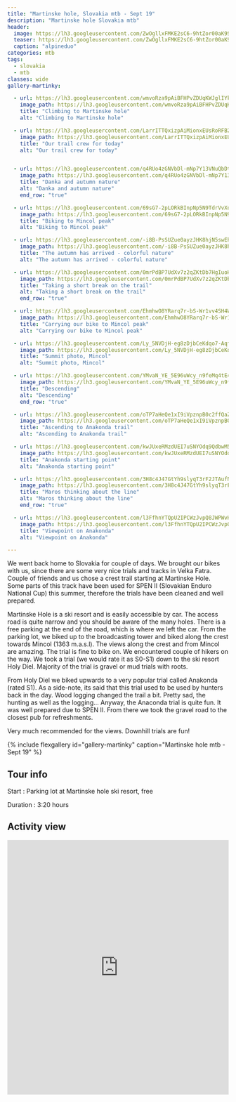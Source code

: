 ```yaml
---
title: "Martinske hole, Slovakia mtb - Sept 19"
description: "Martinske hole Slovakia mtb"
header:
  image: https://lh3.googleusercontent.com/ZwOgllxFMKE2sC6-9htZor00aK9SA07n_CQVRZFsiV1-ZQyvsLZkEr15ri6b6eWeOsEuoz4Mh7mAMdoReiXVabgZgSKpQ1Kxzr7I7BBkp3K66dfs9goXKCaW5KjJWdAbP9a9ZG0WUvsCYFu4mUa0hDbgly6we9MKaxSEwDGgS4WtlgQcWTvrBumaxk96Okm4pWGx8ycYA4V1pUfd4WRmFT9DpmmIvC1HdPU25KY1a_CVE4fVNIZG3KQiRBRMDF99KZ0LLmy2ZqavWfpJ95OXvSfGx_SdWKWWTrQMOKNuIGnkRI27Gl1cG9s9T1NzVMIG1Z7sFR7Mj_KQw-XijDDHfxD6WUWOTBg2MWObFRix3R9GcfEkoO6rEvPSnKI8DN7Gb1PX0j7kgSPPvSlXORX6Dk28iLG1Ehsn3ACZWecy-bwjGiwNC4Nn-sqjfV0nFPGaueIXaX8Qr1_C-O_q_YQQGXgOmpG2mKrdjG2W-kYEAZIImuGbDdO6v_RN9WpCmQXoNe_Gd9snX8aR4dGTvF5L9d52VcObqyeZa1mK6-PZGip_210ST2h8C6pBEonZK278-UqW8CPnknQ7rHUowtbYWOhYf8cHmjh7eP4nZPgtB2geDPtb0u_v_fJXWmTRtOMF320D10q_VFn5gOh4aKE-bwBqPKmFy7TmynYPAAxx3HOTr_9Pl-mEmMH4XaAtmniDTjok3uHw152yF8T0xHrmG3EO6nK2sA4xRPqAY-0HBSlBYxakCw=w2016-h1134-no
  teaser: https://lh3.googleusercontent.com/ZwOgllxFMKE2sC6-9htZor00aK9SA07n_CQVRZFsiV1-ZQyvsLZkEr15ri6b6eWeOsEuoz4Mh7mAMdoReiXVabgZgSKpQ1Kxzr7I7BBkp3K66dfs9goXKCaW5KjJWdAbP9a9ZG0WUvsCYFu4mUa0hDbgly6we9MKaxSEwDGgS4WtlgQcWTvrBumaxk96Okm4pWGx8ycYA4V1pUfd4WRmFT9DpmmIvC1HdPU25KY1a_CVE4fVNIZG3KQiRBRMDF99KZ0LLmy2ZqavWfpJ95OXvSfGx_SdWKWWTrQMOKNuIGnkRI27Gl1cG9s9T1NzVMIG1Z7sFR7Mj_KQw-XijDDHfxD6WUWOTBg2MWObFRix3R9GcfEkoO6rEvPSnKI8DN7Gb1PX0j7kgSPPvSlXORX6Dk28iLG1Ehsn3ACZWecy-bwjGiwNC4Nn-sqjfV0nFPGaueIXaX8Qr1_C-O_q_YQQGXgOmpG2mKrdjG2W-kYEAZIImuGbDdO6v_RN9WpCmQXoNe_Gd9snX8aR4dGTvF5L9d52VcObqyeZa1mK6-PZGip_210ST2h8C6pBEonZK278-UqW8CPnknQ7rHUowtbYWOhYf8cHmjh7eP4nZPgtB2geDPtb0u_v_fJXWmTRtOMF320D10q_VFn5gOh4aKE-bwBqPKmFy7TmynYPAAxx3HOTr_9Pl-mEmMH4XaAtmniDTjok3uHw152yF8T0xHrmG3EO6nK2sA4xRPqAY-0HBSlBYxakCw=w800-h300-no
  caption: "alpineduo"
categories: mtb
tags:
  - slovakia
  - mtb
classes: wide
gallery-martinky:

  - url: https://lh3.googleusercontent.com/wmvoRza9pAiBFHPvZDUqKWJglIYk-nwLllFuuOxrMAzgstHWTwMxKrv69jYDx9b1fNcWDFyetevqNLgy6ptuZvXCTy8ltd0sa9aVKoVYnGBeKlHCRfQAPDPkFmsS9sV2Ya2R8ikqSf1pjtIl6Rsh2pJly7k-Ppe0OBH178R61EwLlXs4n9_xbhg3dJk4AuuBfDpyzY_LZ7CEws-BCMPAsoKJ23HfnDURWON4qgIEvpufEynWmZKa7HveQ74EOqfh-Rw7tJQmvED0KKIGCDLbWnKjMS26EebaG0i7axezK-RhAwOiuKTqKtyvG26foCr-PCuscLxd5PfVfvOPhI9lIQsyvw0D1Tz4PDB1y-WjqTfErnA_oVd-9GAdQ-DFwIivpyel-3aezPx9RRm6kpxzz14hfbNgl_XxnP99YHBuBfAji-lYCEoZVOCEMd7OhrjiwvJ2LiCWLF22-vtNfhoGJuLhCfhdD52yjhOmb3vo7W0rCcNHZ1_xMy1PQ5kZB0RIxZbHFLGFqjaixEyYRxeH4Y-LZrF1GrMl5vYW2dHpio4n5mC3M9xIFDD5j3ICz5YfCg2IA4NpTNKeYdzUX24FHt7SCk-bnqFw-1NTg2RhTH_Ns23U8xFGr9K6AocWXlmQRKkZGUyk1QYzs4tyRD7fIwCXYWSWPH0Uf6ASCu70wo3ywO4X-uE1nLuv-TlWsSrz_jJNfJO6zMkuSa-NEbPt8ubauyb2TjLRWoMYq5czw_NV2H3s5w=w1156-h1540-no
    image_path: https://lh3.googleusercontent.com/wmvoRza9pAiBFHPvZDUqKWJglIYk-nwLllFuuOxrMAzgstHWTwMxKrv69jYDx9b1fNcWDFyetevqNLgy6ptuZvXCTy8ltd0sa9aVKoVYnGBeKlHCRfQAPDPkFmsS9sV2Ya2R8ikqSf1pjtIl6Rsh2pJly7k-Ppe0OBH178R61EwLlXs4n9_xbhg3dJk4AuuBfDpyzY_LZ7CEws-BCMPAsoKJ23HfnDURWON4qgIEvpufEynWmZKa7HveQ74EOqfh-Rw7tJQmvED0KKIGCDLbWnKjMS26EebaG0i7axezK-RhAwOiuKTqKtyvG26foCr-PCuscLxd5PfVfvOPhI9lIQsyvw0D1Tz4PDB1y-WjqTfErnA_oVd-9GAdQ-DFwIivpyel-3aezPx9RRm6kpxzz14hfbNgl_XxnP99YHBuBfAji-lYCEoZVOCEMd7OhrjiwvJ2LiCWLF22-vtNfhoGJuLhCfhdD52yjhOmb3vo7W0rCcNHZ1_xMy1PQ5kZB0RIxZbHFLGFqjaixEyYRxeH4Y-LZrF1GrMl5vYW2dHpio4n5mC3M9xIFDD5j3ICz5YfCg2IA4NpTNKeYdzUX24FHt7SCk-bnqFw-1NTg2RhTH_Ns23U8xFGr9K6AocWXlmQRKkZGUyk1QYzs4tyRD7fIwCXYWSWPH0Uf6ASCu70wo3ywO4X-uE1nLuv-TlWsSrz_jJNfJO6zMkuSa-NEbPt8ubauyb2TjLRWoMYq5czw_NV2H3s5w=w300-h400-no
    title: "Climbing to Martinske hole"
    alt: "Climbing to Martinske hole"

  - url: https://lh3.googleusercontent.com/LarrITTQxizpAiMionxEUsRoRFB2nXGsdSdpuOXBUiJk2xU5t1SQ-V4uiGER_rgv2TZ6m1nCe4y1T3Q1OjXng9LpHNUXCTpT12X9_DB38Egrv3EnE9UIdAE6ogmxFTFIT4RhjCOSd0kpZyXF8yTolVcjY7uEIfsUfKY9tp8VpUm5Ahc37UgEtTqFtNDVs_ZLZ9EIVYCeAyLkmzxct8-QW-RmJ1y5K5dJVITtrihsWMZmXbozwF3WrrEMog9m_RZP-VGWnp1MMb9IVN3BV_p8_iJRin9492p5e9oVQJWDk-znbYe7i1ryWVwNeIxgZB_bHdBr-DNshJRaMv60bBWxruN4n1qnXZaLyOwr9U6UIj0kKULDpWdk_edHYtuhQvbHXYKS_K0_qXbmMzjWjuADF2MNtNdNniJRMsc7tb_vA7seTGV_D4XhfbP19vbf558H7NuDIlYHNWumiCg9fw2m5X_vQUpPVFjODPp-e-mH-325S5Kkza0SgrieSlGXO8ZApWG-uYAbdDTvbNHtYOVWCDg3tbpsgla-wBM_CmGZmE8w17sv5xN936GTQ0QsnM5ZQRS5CRbXFwt24qXNGmyB4WLgJHCziu7FZRi9GfQsiG0LirLYKOlvtKnVEXm6f3IisHDt16chhhJlgpYW8LSg5BNg0400Ufnt7wZYtYHqM3eTEK8Rh5LuknByPMhpXKq7VcYD2zxWxOMr7gm6lKJGkSJ3MeNiBzRjieUbkSkqfyWBZwAECg=w2016-h1134-no
    image_path: https://lh3.googleusercontent.com/LarrITTQxizpAiMionxEUsRoRFB2nXGsdSdpuOXBUiJk2xU5t1SQ-V4uiGER_rgv2TZ6m1nCe4y1T3Q1OjXng9LpHNUXCTpT12X9_DB38Egrv3EnE9UIdAE6ogmxFTFIT4RhjCOSd0kpZyXF8yTolVcjY7uEIfsUfKY9tp8VpUm5Ahc37UgEtTqFtNDVs_ZLZ9EIVYCeAyLkmzxct8-QW-RmJ1y5K5dJVITtrihsWMZmXbozwF3WrrEMog9m_RZP-VGWnp1MMb9IVN3BV_p8_iJRin9492p5e9oVQJWDk-znbYe7i1ryWVwNeIxgZB_bHdBr-DNshJRaMv60bBWxruN4n1qnXZaLyOwr9U6UIj0kKULDpWdk_edHYtuhQvbHXYKS_K0_qXbmMzjWjuADF2MNtNdNniJRMsc7tb_vA7seTGV_D4XhfbP19vbf558H7NuDIlYHNWumiCg9fw2m5X_vQUpPVFjODPp-e-mH-325S5Kkza0SgrieSlGXO8ZApWG-uYAbdDTvbNHtYOVWCDg3tbpsgla-wBM_CmGZmE8w17sv5xN936GTQ0QsnM5ZQRS5CRbXFwt24qXNGmyB4WLgJHCziu7FZRi9GfQsiG0LirLYKOlvtKnVEXm6f3IisHDt16chhhJlgpYW8LSg5BNg0400Ufnt7wZYtYHqM3eTEK8Rh5LuknByPMhpXKq7VcYD2zxWxOMr7gm6lKJGkSJ3MeNiBzRjieUbkSkqfyWBZwAECg=w400-h300-no
    title: "Our trail crew for today"
    alt: "Our trail crew for today"


  - url: https://lh3.googleusercontent.com/q4RUo4zGNVbDl-mNp7Y13VNuQbDt64ad4DvBn7OARXkqQbJxVMfLRXlzfXjVgL3BVA-UzGf01vM6N64IbBYN5EFoEs-uaPHRU_AUUDhU37nZ08sM7-Lfu1VPKDBgwxjCinuwW0NTuOwOf3zMC6iij86lEo9Cop0xs59PRHiVXvHhG0ATXHHSlKaPAmPYBY1wK9yvealPoS5JwQhm6_KFZAm2QaJmFXMAGBLLi8NGOOv_pvzEGFlHctY5nP1e24v-32oZhci9ggEbMOefeA1nWMklsySwks8hYgQ6ISA1rLPFxc96Jhs7KwfCltctOv2zqWBkUpV8nBGJNO4YqadCJDBDu8c71QNgb2cstbcTmRzY6OhgWmj-KV0fYgDdKO3jcZb5BIsF8FTEuS6ARdCWmtBtuO-Hcje2QKE1zESHSZ6d-pOJvaURPvXpIhJQXi7KSVhuMfX0a-28FcZL9G1dUB6cO95OBBRtyY-2TdO4WIszzpwSjH2Fcm4EH38HyS_TSBB4221vtPIXNTR3UwoTvTRQBkaxM9B3b_fsXzCJX4KvIsYPFsMLfbH-S5q46gdex7Gg1XZdVDSf52ZmvoVjknEBeez5nb_DM0rT4EesVWMT4IDt7cEnwgRP7b1VuYP_FGrJ-fwDxB2OkZ62AXLENOqcIujfg89t8GwnuwNHVyQSiH51Z_HdlfZeSsgU70YbRDpmtsiShBndvI_gkOI4BohzPxF54zGQxhymS3_Ap0IC3NdN4Q=w2048-h1152-no
    image_path: https://lh3.googleusercontent.com/q4RUo4zGNVbDl-mNp7Y13VNuQbDt64ad4DvBn7OARXkqQbJxVMfLRXlzfXjVgL3BVA-UzGf01vM6N64IbBYN5EFoEs-uaPHRU_AUUDhU37nZ08sM7-Lfu1VPKDBgwxjCinuwW0NTuOwOf3zMC6iij86lEo9Cop0xs59PRHiVXvHhG0ATXHHSlKaPAmPYBY1wK9yvealPoS5JwQhm6_KFZAm2QaJmFXMAGBLLi8NGOOv_pvzEGFlHctY5nP1e24v-32oZhci9ggEbMOefeA1nWMklsySwks8hYgQ6ISA1rLPFxc96Jhs7KwfCltctOv2zqWBkUpV8nBGJNO4YqadCJDBDu8c71QNgb2cstbcTmRzY6OhgWmj-KV0fYgDdKO3jcZb5BIsF8FTEuS6ARdCWmtBtuO-Hcje2QKE1zESHSZ6d-pOJvaURPvXpIhJQXi7KSVhuMfX0a-28FcZL9G1dUB6cO95OBBRtyY-2TdO4WIszzpwSjH2Fcm4EH38HyS_TSBB4221vtPIXNTR3UwoTvTRQBkaxM9B3b_fsXzCJX4KvIsYPFsMLfbH-S5q46gdex7Gg1XZdVDSf52ZmvoVjknEBeez5nb_DM0rT4EesVWMT4IDt7cEnwgRP7b1VuYP_FGrJ-fwDxB2OkZ62AXLENOqcIujfg89t8GwnuwNHVyQSiH51Z_HdlfZeSsgU70YbRDpmtsiShBndvI_gkOI4BohzPxF54zGQxhymS3_Ap0IC3NdN4Q=w400-h300-no
    title: "Danka and autumn nature"
    alt: "Danka and autumn nature"
    end_row: "true"

  - url: https://lh3.googleusercontent.com/69sG7-2pLORkBInpNp5N9TdrVvXoIMfLOF1wmpYNqRuqCZecdSjlGyxWdaHD_etg9xiljyrnhlZ5xr0XNGwImj8algXN4RYAq_nRGsdyIGGjg-uem82teJl8px7xANC5VqhX0FlQma65Ok0iz3H1UjKfo0EwALVk0VZV0Y6OkuxVmM-GO-wYXSRXvbp4iEQtSTensdLnKavLbkhDD0pcDZiqPPutmTH0TqFgMLtdmKIT9iaHGp4cTQxjJfEARzs4WQY9zfQcMe0BNBlC3HrSwRrBLVu9e7jfctaYZLog-SxDF-l_6rE8hw9JLILliPrmRhfmGqgPUVzOWKhSwVUPmSxiKBOrjVdj5Jyor60reoYSgHHwwvac_arR0C6j4jj9eHMljcbo4piuvPm_0ksQHk_PnKNTK8FRGCesWtzhYUxKL6CiSUNvXEKnTyxT9kb8GveSvz4EdlU-cDSfZkNdCbBtZHXHEpXUcdipKBYw6bMH-mP7aFLoTnlBe1qqzX0WjhL3IF22lVhzNxOxg3TwY0i7zOcY2Qru6sEDKITNBicKuOHPZCqgETT5mWmrTpUcMCYHJfDNyRxJhkKrtTW4leZTcKZaR8btZV7Akjl2QVfFXXc6g68Ag08Uro0PfTGWUSmU9x28TXyTnVw6Rt59mhXneiw4IbDzNy0bf7nzpuuHcxymSJMyaLjJ0L417UNyqptPY9t-iLSYRYgDRIsA1xWafZUwR5HmJts22k1BPFOHyN1d5Q=w2054-h1542-no
    image_path: https://lh3.googleusercontent.com/69sG7-2pLORkBInpNp5N9TdrVvXoIMfLOF1wmpYNqRuqCZecdSjlGyxWdaHD_etg9xiljyrnhlZ5xr0XNGwImj8algXN4RYAq_nRGsdyIGGjg-uem82teJl8px7xANC5VqhX0FlQma65Ok0iz3H1UjKfo0EwALVk0VZV0Y6OkuxVmM-GO-wYXSRXvbp4iEQtSTensdLnKavLbkhDD0pcDZiqPPutmTH0TqFgMLtdmKIT9iaHGp4cTQxjJfEARzs4WQY9zfQcMe0BNBlC3HrSwRrBLVu9e7jfctaYZLog-SxDF-l_6rE8hw9JLILliPrmRhfmGqgPUVzOWKhSwVUPmSxiKBOrjVdj5Jyor60reoYSgHHwwvac_arR0C6j4jj9eHMljcbo4piuvPm_0ksQHk_PnKNTK8FRGCesWtzhYUxKL6CiSUNvXEKnTyxT9kb8GveSvz4EdlU-cDSfZkNdCbBtZHXHEpXUcdipKBYw6bMH-mP7aFLoTnlBe1qqzX0WjhL3IF22lVhzNxOxg3TwY0i7zOcY2Qru6sEDKITNBicKuOHPZCqgETT5mWmrTpUcMCYHJfDNyRxJhkKrtTW4leZTcKZaR8btZV7Akjl2QVfFXXc6g68Ag08Uro0PfTGWUSmU9x28TXyTnVw6Rt59mhXneiw4IbDzNy0bf7nzpuuHcxymSJMyaLjJ0L417UNyqptPY9t-iLSYRYgDRIsA1xWafZUwR5HmJts22k1BPFOHyN1d5Q=w400-h300-no
    title: "Biking to Mincol peak"
    alt: "Biking to Mincol peak"

  - url: https://lh3.googleusercontent.com/-i8B-PsSUZue0ayzJHK8hjN5swEhzoNG0phwoYGlJMHI0yAzjGlsZMqyU6E47cei2NaXvsQ42MKBsNDIu8fFa5da2Jca1Yxjm_yI7ljaX_VIZDEiEoGflQS1eSuCtCzTt_06srXhRFerHgqCZUAhEIArm4xW7vKSH5TgPwEWzsQIGjOY7BySxL-ccdjYnuK98XieHkvOSZ73vzPJZRROv2Hudo1Ny6KXpBbf2Tvm-pGRoRkgkoA2GbK7UshnhVCv0ZIoHvphLi-Opn3vXXqlE84VfS7GFD7s47WhSijXoCQji80RXIlGkg7-LDm_ZPgi6nUnO3zuNPa2a5b73X5gLuXegAsp8vrmI2tcTbme0Pr-NQBl2SVwqtcbTTvx35yYDE0kVxYqLlHbcn6k_tDvSDTVEa4Jv0BU3z6-_2K2tyjYUWxMtd0fpNjso0TunAqP3mYG1SY_2zp3f-GT_xhnJ6cpsKSXtEPF18YGSvjUYxB8n5dfX1jVtmqn5P4XlO2Ife99Og1Bc8osRWUJyEPkNhNUMK5Ed6qSAwTLRsr5uI2Jaz1lKl8nKfIqxQj8PowvN9AIklVatf3B2Ocy1kwLl0OjStC-5OxUq2WcpIuzglLfDl5gdPzC2y1CTtMkT8Y_IjKhKfkfmfAJv6atfMV89_RmmTCb1tDNqjsHDqq9EtqeAt0sRVNznL83_pVQwh7JDyOHku4mvg5SJ8cBuB1Eh6GY-YWdCR-L7EiLC0mdxs1osfsO_g=w1156-h1540-no
    image_path: https://lh3.googleusercontent.com/-i8B-PsSUZue0ayzJHK8hjN5swEhzoNG0phwoYGlJMHI0yAzjGlsZMqyU6E47cei2NaXvsQ42MKBsNDIu8fFa5da2Jca1Yxjm_yI7ljaX_VIZDEiEoGflQS1eSuCtCzTt_06srXhRFerHgqCZUAhEIArm4xW7vKSH5TgPwEWzsQIGjOY7BySxL-ccdjYnuK98XieHkvOSZ73vzPJZRROv2Hudo1Ny6KXpBbf2Tvm-pGRoRkgkoA2GbK7UshnhVCv0ZIoHvphLi-Opn3vXXqlE84VfS7GFD7s47WhSijXoCQji80RXIlGkg7-LDm_ZPgi6nUnO3zuNPa2a5b73X5gLuXegAsp8vrmI2tcTbme0Pr-NQBl2SVwqtcbTTvx35yYDE0kVxYqLlHbcn6k_tDvSDTVEa4Jv0BU3z6-_2K2tyjYUWxMtd0fpNjso0TunAqP3mYG1SY_2zp3f-GT_xhnJ6cpsKSXtEPF18YGSvjUYxB8n5dfX1jVtmqn5P4XlO2Ife99Og1Bc8osRWUJyEPkNhNUMK5Ed6qSAwTLRsr5uI2Jaz1lKl8nKfIqxQj8PowvN9AIklVatf3B2Ocy1kwLl0OjStC-5OxUq2WcpIuzglLfDl5gdPzC2y1CTtMkT8Y_IjKhKfkfmfAJv6atfMV89_RmmTCb1tDNqjsHDqq9EtqeAt0sRVNznL83_pVQwh7JDyOHku4mvg5SJ8cBuB1Eh6GY-YWdCR-L7EiLC0mdxs1osfsO_g=w300-h400-no
    title: "The autumn has arrived - colorful nature"
    alt: "The autumn has arrived - colorful nature"

  - url: https://lh3.googleusercontent.com/0mrPdBP7UdXv7z2qZKtDb7HgIuoHmIw6ZRRLcswetKuWT56516iTa_znYxo7DQhYBz77ZtOU2uHTl5XgozDjj64uy-AMsUEsJV47itFsYZcFREobZtnE8zh7IPpJ7XldCZWox1ZYozQe_sKn_u9T7hgS8lUgoJNW10MlBzCren9E0HeGGZcFvjW3KOEmsbkj7HBldnS3vjB9I48I15Eu65od6U_Hm1t4mx6W-_tRsNswzR2fS920TIvD20bbqMRB7Q-R_Lak7ugF33w5zgpvW6fp-0juSLYdAV_xpqP6aTi3rSkkVE5J_44FcuWSKUHIyt48jMoBGRx7W4nQumeQ_pq0zGyc_LkHAlOhmyj0a8XMqik7vSHlfUg8O7-hLD41AYM4W8-1xZhMUtdd5nEthlc47YT4FWgl-ZjRvHd7ERVAtpcQFB4ou_mTQ_PFJFD8BOGxuwLNBwaU-Fcg0EstHL6vffsqK4AJLB69owlqJW9omsBR_LaZ3PkwUUfDtBigad-6zoAbCrhuZhHk9Jb-81ViVMwUFv_LHsoX-V5bun2JhYqaA-8uhyN_bLR0kW0rqJvaBd_ayDBbhJ8Rq5fW-j-k3NkaqXKV_OYKGumb1mOuJhTqf0gH1c6pvVb1DrorzqobRKzhon0t4vp4BqoXn51Jy_gfqE7Sqkdn5pDOGlVwqjw7QCJHnknTqgBhZY4s9r_en6XFw2xQ6reFLvTccPcjnv_G29PphQvHZaj539DL7U1Y1g=w2054-h1540-no
    image_path: https://lh3.googleusercontent.com/0mrPdBP7UdXv7z2qZKtDb7HgIuoHmIw6ZRRLcswetKuWT56516iTa_znYxo7DQhYBz77ZtOU2uHTl5XgozDjj64uy-AMsUEsJV47itFsYZcFREobZtnE8zh7IPpJ7XldCZWox1ZYozQe_sKn_u9T7hgS8lUgoJNW10MlBzCren9E0HeGGZcFvjW3KOEmsbkj7HBldnS3vjB9I48I15Eu65od6U_Hm1t4mx6W-_tRsNswzR2fS920TIvD20bbqMRB7Q-R_Lak7ugF33w5zgpvW6fp-0juSLYdAV_xpqP6aTi3rSkkVE5J_44FcuWSKUHIyt48jMoBGRx7W4nQumeQ_pq0zGyc_LkHAlOhmyj0a8XMqik7vSHlfUg8O7-hLD41AYM4W8-1xZhMUtdd5nEthlc47YT4FWgl-ZjRvHd7ERVAtpcQFB4ou_mTQ_PFJFD8BOGxuwLNBwaU-Fcg0EstHL6vffsqK4AJLB69owlqJW9omsBR_LaZ3PkwUUfDtBigad-6zoAbCrhuZhHk9Jb-81ViVMwUFv_LHsoX-V5bun2JhYqaA-8uhyN_bLR0kW0rqJvaBd_ayDBbhJ8Rq5fW-j-k3NkaqXKV_OYKGumb1mOuJhTqf0gH1c6pvVb1DrorzqobRKzhon0t4vp4BqoXn51Jy_gfqE7Sqkdn5pDOGlVwqjw7QCJHnknTqgBhZY4s9r_en6XFw2xQ6reFLvTccPcjnv_G29PphQvHZaj539DL7U1Y1g=w400-h300-no
    title: "Taking a short break on the trail"
    alt: "Taking a short break on the trail"
    end_row: "true"

  - url: https://lh3.googleusercontent.com/EhmhwO8YRarq7r-bS-Wr1vv4SH4WV3muWCi7hm_cvuwnfQsbjRX7pyJ8AfM2FJQuc5rlTxv8EKAh6oxjYmHB_NRuvqPMbxjSK_LKP3CFJIuc4TaEG9E6DaPyHiQs_Xi5n605F4tJJEjKHXuVFT9hZoBxx7KGdxZfpjawhmMJT3FaMlV-1rLd6zx_qDaSRs-lHm8eP34Tvy130_anRnmUNRmJvYM7lGp15-JFsGSSKNe6SUXkPOt64iTUXg859BDIbDevk83Q9x4THna1ezLISkPo2G5d86bauN3EM95MhaMHfV7Bmh2wB13r11sVweEme6uI9JMEsnJjMy9RiS8fX6SUchavrmx7G-_pRRiVmMqXKTsqGZas4IV3Yl5UVSZfKAkvLFaEQ79x-kB-Oy8jnfVKHALeS_3rNWYyaqBfDgBITzlr4z0vl3CfM0KBOwoDjdr-cNnsWDNEA59UHiS4SRsnMC8ltA08vj-SVW5ORXQlu17uxSRzu45FAhG8UMEs9C8mot6EFwOVapkXACG7Jezuagm-d3nK4VR9DWLsNPRmjcwxYy4S_f6y2VkppxalWczYmjmvHbPxD8QFeMm7nQ4QhlKYscAf7XAQ9amgc-7CfXwGELHLXhR3u0B7zPe-l9DUWjeyOFZTAlTkCE7kY1QCVjBJPaHXrqcil_2ZncWkgzMeaSVUzYXZLiHrCSERWEXgsHcMUqN8rnk4FN7ptu6rU6hcEjTQ_u_SPRGkm7oRj1PL7A=w1156-h1540-no
    image_path: https://lh3.googleusercontent.com/EhmhwO8YRarq7r-bS-Wr1vv4SH4WV3muWCi7hm_cvuwnfQsbjRX7pyJ8AfM2FJQuc5rlTxv8EKAh6oxjYmHB_NRuvqPMbxjSK_LKP3CFJIuc4TaEG9E6DaPyHiQs_Xi5n605F4tJJEjKHXuVFT9hZoBxx7KGdxZfpjawhmMJT3FaMlV-1rLd6zx_qDaSRs-lHm8eP34Tvy130_anRnmUNRmJvYM7lGp15-JFsGSSKNe6SUXkPOt64iTUXg859BDIbDevk83Q9x4THna1ezLISkPo2G5d86bauN3EM95MhaMHfV7Bmh2wB13r11sVweEme6uI9JMEsnJjMy9RiS8fX6SUchavrmx7G-_pRRiVmMqXKTsqGZas4IV3Yl5UVSZfKAkvLFaEQ79x-kB-Oy8jnfVKHALeS_3rNWYyaqBfDgBITzlr4z0vl3CfM0KBOwoDjdr-cNnsWDNEA59UHiS4SRsnMC8ltA08vj-SVW5ORXQlu17uxSRzu45FAhG8UMEs9C8mot6EFwOVapkXACG7Jezuagm-d3nK4VR9DWLsNPRmjcwxYy4S_f6y2VkppxalWczYmjmvHbPxD8QFeMm7nQ4QhlKYscAf7XAQ9amgc-7CfXwGELHLXhR3u0B7zPe-l9DUWjeyOFZTAlTkCE7kY1QCVjBJPaHXrqcil_2ZncWkgzMeaSVUzYXZLiHrCSERWEXgsHcMUqN8rnk4FN7ptu6rU6hcEjTQ_u_SPRGkm7oRj1PL7A=w300-h400-no
    title: "Carrying our bike to Mincol peak"
    alt: "Carrying our bike to Mincol peak"

  - url: https://lh3.googleusercontent.com/Ly_5NVDjH-eg8zDjbCeKdqo7-AqflwdGSJlC0B_WRRdV91-yZsWVdCgMGRVQSSh4LEOZ5lPp5EHlh-kz2v6qzXI7fGBssxplOpr9CPUFvbWKQo6W_WnhNwIMFidsIcYxsbr3Yl8vuIRgmK8j4rseMtiTpPs9nHF8dCXaA2fo6sPIqiZcleRoWU8WHcXS6BJ72iiq5Ry8hmbcWio4L8WO6Mj_hFNxofgkVFpjjWzVc8-dhzhz2GCmcCoxobDsi60k3lTTaG2MukmMMAjML6UFR4VuNACLs5f6v8c6K1wyFadmB7fhnc3heCE0lOOjNpgI5zzQjPwpvWGABMK0HyGix5chOOtj2NRm1mOPGGSvX0J4Bt009QnMgwibVYnzN66fLomA-d-GwxCnHfcFadBVa-lAxznWjdSptD35kTqtwDUavCb-8aowl3YaSGdG42LhaOx8bQT0YEjqRMjRwDXJ5_PHdH3ZrylTuBpeV4atd4NAplw2BaGzEiXmUcwtbnKIj-Ihp0rhaDVwfqYMjOniUeOE77K8f0CQ3coz9eBO5L4yxxVON6MOOqyeup0r4b74ELaDjrelYNXJsQBLaOcom6fPmhsPoyp3G1RNAe4RiK_yD8Xuo586_pTyqSoYF--2ASPS9kh8WT73YFIznxppgSDXwnN7_WRZMoeBgiGexBGSjDSD5s_3VWj87HVk8vQCfmZmbRtmqEk6Y89iwFlnXeztb5MR-cOXUz_ruk19L6WXBEA1wQ=w2054-h1542-no
    image_path: https://lh3.googleusercontent.com/Ly_5NVDjH-eg8zDjbCeKdqo7-AqflwdGSJlC0B_WRRdV91-yZsWVdCgMGRVQSSh4LEOZ5lPp5EHlh-kz2v6qzXI7fGBssxplOpr9CPUFvbWKQo6W_WnhNwIMFidsIcYxsbr3Yl8vuIRgmK8j4rseMtiTpPs9nHF8dCXaA2fo6sPIqiZcleRoWU8WHcXS6BJ72iiq5Ry8hmbcWio4L8WO6Mj_hFNxofgkVFpjjWzVc8-dhzhz2GCmcCoxobDsi60k3lTTaG2MukmMMAjML6UFR4VuNACLs5f6v8c6K1wyFadmB7fhnc3heCE0lOOjNpgI5zzQjPwpvWGABMK0HyGix5chOOtj2NRm1mOPGGSvX0J4Bt009QnMgwibVYnzN66fLomA-d-GwxCnHfcFadBVa-lAxznWjdSptD35kTqtwDUavCb-8aowl3YaSGdG42LhaOx8bQT0YEjqRMjRwDXJ5_PHdH3ZrylTuBpeV4atd4NAplw2BaGzEiXmUcwtbnKIj-Ihp0rhaDVwfqYMjOniUeOE77K8f0CQ3coz9eBO5L4yxxVON6MOOqyeup0r4b74ELaDjrelYNXJsQBLaOcom6fPmhsPoyp3G1RNAe4RiK_yD8Xuo586_pTyqSoYF--2ASPS9kh8WT73YFIznxppgSDXwnN7_WRZMoeBgiGexBGSjDSD5s_3VWj87HVk8vQCfmZmbRtmqEk6Y89iwFlnXeztb5MR-cOXUz_ruk19L6WXBEA1wQ=w400-h300-no
    title: "Summit photo, Mincol"
    alt: "Summit photo, Mincol"

  - url: https://lh3.googleusercontent.com/YMvaN_YE_5E96uWcy_n9feMq4tE4m24QlTBymDgB3hqa_Arwfxa0KU67CR41sardUb2Pbh1pTlgMIF-Keef011ApB9OaBXP-jt_LUkTSpcODJIbufUDkNwri23lrsba9uurgLmB16hfhf37-TALv_kDqdafo-32muzHEr2WxLS_GSqdY0ykQI9oULkV6S4cjbPyxaFmSDQX9Vt-pKl3qDfSvKwPtArsD3ojXdJThVFYsv-ZAiwWOxOOJGUY_wYyj7oDhSGPR0TffZMeFXnnhAX58c5RmwThDJzshiP6p7DQUwbyHQNld78vl9Ot9owgJ7_toAo48TczBo147icxfdkb_J1psokFqpH2_7AOGuP5uz5NmKe-Rb6tNCrcL0Y-8f1tH8rPS6nAZ5_qiZIivbuCHmo9I-WijGUly9ID1tXnbQlfkuh1ECt3-1S5VddaP4oIx1fK-NwHcS3dYimeSMuuZINBrmBKtfvDanQOxim2aREklHcxtUrHkxDeYmZoolwXjfozivYIWWSbYdE-nxOrOJfuzbLY5P8tV5XCJDrAHKP9_qUlru-6bTBZqZn_x6lWB1flJPetP9ymvZ8EttZdPDj6GQ1GbdoVfIEx7LeIdZnUTzr_Dvw2WKrW5hJmgYehCh_DIYOljmBJaG0ovkb6d7M0XgChcAIvJ1SXzEA1vkXnVbQSQXqn4B98b4TzUM6WqLmIWHq0h-H1rslC-zHy-_Qh6pkIEPQku15O7ietAZgum3Q=w1156-h1540-no
    image_path: https://lh3.googleusercontent.com/YMvaN_YE_5E96uWcy_n9feMq4tE4m24QlTBymDgB3hqa_Arwfxa0KU67CR41sardUb2Pbh1pTlgMIF-Keef011ApB9OaBXP-jt_LUkTSpcODJIbufUDkNwri23lrsba9uurgLmB16hfhf37-TALv_kDqdafo-32muzHEr2WxLS_GSqdY0ykQI9oULkV6S4cjbPyxaFmSDQX9Vt-pKl3qDfSvKwPtArsD3ojXdJThVFYsv-ZAiwWOxOOJGUY_wYyj7oDhSGPR0TffZMeFXnnhAX58c5RmwThDJzshiP6p7DQUwbyHQNld78vl9Ot9owgJ7_toAo48TczBo147icxfdkb_J1psokFqpH2_7AOGuP5uz5NmKe-Rb6tNCrcL0Y-8f1tH8rPS6nAZ5_qiZIivbuCHmo9I-WijGUly9ID1tXnbQlfkuh1ECt3-1S5VddaP4oIx1fK-NwHcS3dYimeSMuuZINBrmBKtfvDanQOxim2aREklHcxtUrHkxDeYmZoolwXjfozivYIWWSbYdE-nxOrOJfuzbLY5P8tV5XCJDrAHKP9_qUlru-6bTBZqZn_x6lWB1flJPetP9ymvZ8EttZdPDj6GQ1GbdoVfIEx7LeIdZnUTzr_Dvw2WKrW5hJmgYehCh_DIYOljmBJaG0ovkb6d7M0XgChcAIvJ1SXzEA1vkXnVbQSQXqn4B98b4TzUM6WqLmIWHq0h-H1rslC-zHy-_Qh6pkIEPQku15O7ietAZgum3Q=w300-h400-no
    title: "Descending"
    alt: "Descending"
    end_row: "true"

  - url: https://lh3.googleusercontent.com/oTP7aHeQe1xI9iVpznpB0c2ffQaZiBiNuIByIZ-efCfG6t-88dxTka9ytnUZKfZV3hqWSWPoXDcrKlkFJukoJWAqOqlsc9Dccj9Ap_g14RX0tMGSaHhQKLFh5BLdhjh93ylp-KO8zTJ7xEXp4rK7FhNIe8GckeNVpyZMWjyZcJnCqm6FNtzCGecdXEXPLcVjIdbb0ykgOhtvbNnFpPEMJ2H2ZdJ0zMWSRlFwdEWP7sku6LvqBwG86jufpj8f5AQXtMOAJ5uKfN4dAwGLb5mSHLxGukpQS5g5dxCjIX43O6yQnM_nR1CrF18aiGYSJ1GIZJB8hNGfYaWs-Xao8osYTIZDcSfBD0dwIDxPTRO34HRhVm6ZpOEEjGqpPkwrdk_TSXhRs50KePlruKUGD1nAgY4LLai5M_wMz4v7rBHP1gIfeBpANZeT8m3m0fsOdFZzV7xbTKz_sJQZxhGXKEDgn5ViBvZGGlziyhJxjXOYb7qIad_Ov-fuxf9LGJ9NUC39NmXlQyb1KUkhYQd43NCecRVIXYLnUGqMbmjobYGDN4kH5rgusLKpP0dGAlOPXQ9PC94RmSNZ8Fx4zgERSc8IVMQ-ltrYSt8GGvuxgj88-CUxd1pP0dGncROkBSTnPDmjohnqVpJPhUEEyH0No2UwXi02OqKJL9TfPxiJS3F9BzkdqiX63Faqf5DjeKqs96dzqBiTeWZndD68DzeXtiUfIuvl9IkR6mibSL4N16W5y_cub5frQA=w2054-h1540-no
    image_path: https://lh3.googleusercontent.com/oTP7aHeQe1xI9iVpznpB0c2ffQaZiBiNuIByIZ-efCfG6t-88dxTka9ytnUZKfZV3hqWSWPoXDcrKlkFJukoJWAqOqlsc9Dccj9Ap_g14RX0tMGSaHhQKLFh5BLdhjh93ylp-KO8zTJ7xEXp4rK7FhNIe8GckeNVpyZMWjyZcJnCqm6FNtzCGecdXEXPLcVjIdbb0ykgOhtvbNnFpPEMJ2H2ZdJ0zMWSRlFwdEWP7sku6LvqBwG86jufpj8f5AQXtMOAJ5uKfN4dAwGLb5mSHLxGukpQS5g5dxCjIX43O6yQnM_nR1CrF18aiGYSJ1GIZJB8hNGfYaWs-Xao8osYTIZDcSfBD0dwIDxPTRO34HRhVm6ZpOEEjGqpPkwrdk_TSXhRs50KePlruKUGD1nAgY4LLai5M_wMz4v7rBHP1gIfeBpANZeT8m3m0fsOdFZzV7xbTKz_sJQZxhGXKEDgn5ViBvZGGlziyhJxjXOYb7qIad_Ov-fuxf9LGJ9NUC39NmXlQyb1KUkhYQd43NCecRVIXYLnUGqMbmjobYGDN4kH5rgusLKpP0dGAlOPXQ9PC94RmSNZ8Fx4zgERSc8IVMQ-ltrYSt8GGvuxgj88-CUxd1pP0dGncROkBSTnPDmjohnqVpJPhUEEyH0No2UwXi02OqKJL9TfPxiJS3F9BzkdqiX63Faqf5DjeKqs96dzqBiTeWZndD68DzeXtiUfIuvl9IkR6mibSL4N16W5y_cub5frQA=w400-h300-no
    title: "Ascending to Anakonda trail"
    alt: "Ascending to Anakonda trail"

  - url: https://lh3.googleusercontent.com/kwJUxeRMzdUEI7uSNYOdq9QdbwM5Jriv3gCwfPWBpLVSmg7caXh_R-k9ZnYFjW63Z06GiqJrJg10HYH6xHtU3izKE26Lu7fAfXWghF5OHx9lY9C2VAfI8YlxtO_wtRl9-5kgQXVv08sbCkLObV6yTcSFHKGysxBlPuUD-cQjwQLO7AX3L2qkkjrH8LxtIvCIZxBu7o_g0gIfTXhLU6YhbPOntQ9Y88oOpCJjiiojpkjOMp4u1eyZut_PE4W13FrkRNobfwxPj5bgdX8NvIph8MM2Rb8jNaXmQhr1cG1M0k5odfotiFVyBlNyE4Ls7KNuwnLu8ekXWso2K0msphIQb0f9TYndZ5O1y9Lif5Jr9R3uxywTdIDGueRgDNKMf4aIpijkQ7sAGU89cJ73W1yDel99rJwCpxemCeImDT_2tD7CrMX_zpJf17pHudKhkhJEhw2hf-f8cktzdZEEzzY1aWNGXDx9Y97o_0pfCwgM0aoxDAHjgyvTA6Ersm2mRiq8MxsfYrsojzlgMMvZnfQEovlbKiLQ4UyReBFvc8Yozxuald4I1WEZbWRJVTjtvHjNKyGm4V7fDcsv_d_R3F6lgPnN32CffQHvK8S8RoUyO7ijj9sdQrYz5wRFwkhuXZYswpvZwr61zQUwNfQttRofX6wS9h_xfDwz5lZat-aHb6ziKtY6dYuj1wkER4F6Ce1u660MMXOB5rrRzPCDvW00QIl_xYBYrmfXcvS8FsxqT2h7EnPREQ=w1156-h1540-no
    image_path: https://lh3.googleusercontent.com/kwJUxeRMzdUEI7uSNYOdq9QdbwM5Jriv3gCwfPWBpLVSmg7caXh_R-k9ZnYFjW63Z06GiqJrJg10HYH6xHtU3izKE26Lu7fAfXWghF5OHx9lY9C2VAfI8YlxtO_wtRl9-5kgQXVv08sbCkLObV6yTcSFHKGysxBlPuUD-cQjwQLO7AX3L2qkkjrH8LxtIvCIZxBu7o_g0gIfTXhLU6YhbPOntQ9Y88oOpCJjiiojpkjOMp4u1eyZut_PE4W13FrkRNobfwxPj5bgdX8NvIph8MM2Rb8jNaXmQhr1cG1M0k5odfotiFVyBlNyE4Ls7KNuwnLu8ekXWso2K0msphIQb0f9TYndZ5O1y9Lif5Jr9R3uxywTdIDGueRgDNKMf4aIpijkQ7sAGU89cJ73W1yDel99rJwCpxemCeImDT_2tD7CrMX_zpJf17pHudKhkhJEhw2hf-f8cktzdZEEzzY1aWNGXDx9Y97o_0pfCwgM0aoxDAHjgyvTA6Ersm2mRiq8MxsfYrsojzlgMMvZnfQEovlbKiLQ4UyReBFvc8Yozxuald4I1WEZbWRJVTjtvHjNKyGm4V7fDcsv_d_R3F6lgPnN32CffQHvK8S8RoUyO7ijj9sdQrYz5wRFwkhuXZYswpvZwr61zQUwNfQttRofX6wS9h_xfDwz5lZat-aHb6ziKtY6dYuj1wkER4F6Ce1u660MMXOB5rrRzPCDvW00QIl_xYBYrmfXcvS8FsxqT2h7EnPREQ=w300-h400-no
    title: "Anakonda starting point"
    alt: "Anakonda starting point"

  - url: https://lh3.googleusercontent.com/3H8c4J47GtYh9slyqT3rF2JTAufNhltOl0PWa4k0p9XF-Gidw-EieJVDBa32GuLozEPlT6LNK3C5oiffPzCIic0H0WYxSsKPtD7pp9U00jlgA8T7cTxMyShPMVNX3QM3QsKGX4-CGYsv_Se5fF0OmHA1b8SdDkeHTA2kn-7J9Aaa0lgSDOBKN-YIKuucOxhSiiEYI5_8o3UE9bkyEESHveAyJlMKw1djPqDZRT1UXDJpB_w9IbxyYSA8lZPSzUIcQe3yYecSWL-ds4l5chMtkGapNWbW-CXNgukrIcafqFeuNZyBTl3HOrY7gMNymCMYZVlJ_Xf5fLZbe1To-kxozF1Yiis5ekW4QKReiSOwQAIcEPQRbiis34Wb1_uaKV6z_G61mEykKwPZ_idefqFwqcKR7Daa-Aw_dNZClQw5uETzLZGvNR3Oa6AXrFIkvqwmO-JFRxYOyf1IIq7yNzrzTPn5_f-F1OlxPdL2Ze6R86zu4bJ1MGSZztmncqBxh958ZexSkVFjA6GXjGmte2D3xS2biI0BtpL-e3dk8w_jLuiGEbOxR-lc9TxzB8Tb8TRosCARy_b6La9BfzfyI12Z2oN-sv6KSdrYdvQH-eDkhQo0LADVhnVNuX05twS4PMHQA-dJEf3l6vUssVSd4qfxyK8LVg6GFHjNxDDjMbOK-K7BCYHoR_wHr3Ct2AqCmPLBOGzvX3Xb_8cWkaeABTiRRoBBmIS0lSAEZ7bbtQ7rKst3rTiZsA=w2054-h1542-no
    image_path: https://lh3.googleusercontent.com/3H8c4J47GtYh9slyqT3rF2JTAufNhltOl0PWa4k0p9XF-Gidw-EieJVDBa32GuLozEPlT6LNK3C5oiffPzCIic0H0WYxSsKPtD7pp9U00jlgA8T7cTxMyShPMVNX3QM3QsKGX4-CGYsv_Se5fF0OmHA1b8SdDkeHTA2kn-7J9Aaa0lgSDOBKN-YIKuucOxhSiiEYI5_8o3UE9bkyEESHveAyJlMKw1djPqDZRT1UXDJpB_w9IbxyYSA8lZPSzUIcQe3yYecSWL-ds4l5chMtkGapNWbW-CXNgukrIcafqFeuNZyBTl3HOrY7gMNymCMYZVlJ_Xf5fLZbe1To-kxozF1Yiis5ekW4QKReiSOwQAIcEPQRbiis34Wb1_uaKV6z_G61mEykKwPZ_idefqFwqcKR7Daa-Aw_dNZClQw5uETzLZGvNR3Oa6AXrFIkvqwmO-JFRxYOyf1IIq7yNzrzTPn5_f-F1OlxPdL2Ze6R86zu4bJ1MGSZztmncqBxh958ZexSkVFjA6GXjGmte2D3xS2biI0BtpL-e3dk8w_jLuiGEbOxR-lc9TxzB8Tb8TRosCARy_b6La9BfzfyI12Z2oN-sv6KSdrYdvQH-eDkhQo0LADVhnVNuX05twS4PMHQA-dJEf3l6vUssVSd4qfxyK8LVg6GFHjNxDDjMbOK-K7BCYHoR_wHr3Ct2AqCmPLBOGzvX3Xb_8cWkaeABTiRRoBBmIS0lSAEZ7bbtQ7rKst3rTiZsA=w400-h300-no
    title: "Maros thinking about the line"
    alt: "Maros thinking about the line"
    end_row: "true"

  - url: https://lh3.googleusercontent.com/l3FfhnYTQpU2IPCWzJvpQ8JWPWvHoYolNf6tZ7luBSuRp0KUyrKbzEMHJGZs-qp2AhPrUDL9-nj3DJS1dVfZga1TByKelO3J7u-kFvqIrBAi0hEtIxX6dWN6LlDNqj34vN8bBEj_C9PnqdAdU7JVBUQWMps6RlvFyPo-eDdNZpQ3igzXDji_QuGHv-tUCKVNhzInqmE0ZyIuy_pSvpqguiflSIstWpS8xifPHpxi1c2mhJLxdxWWnY3n6HVziqOOfgFrT97o36RU48JJitZB7pp0oqD9r_Zsv1D3NaFY7BRsNwF8_j3W7_MafJhAU6JSF-4fnrf6wzjpK30sh-bHCKYWeV_31atrfK-UVSSVCqzVpc04UrjaixL0iHsjeRzimqtjTTTxQGrYXWD_EZ_ZgM3kkKO1k_wnZWjNdb4H9gi5uDKD1X3YdeHNkaq41iaMndvQcyQn52Zb1tKHOSeVBSgN2iqH_Ou5wBEZf0xtgafzDV7uJJ0YHXj1Gw-8Y9xuwa-Aroqz9Oc6wepUUd1jd-PaoVD9qN-KMGtI8rIF6xczQpsppmHFjEoOEJ2p9bjeHKMAIzycUeuEN94HRF8aPn9i8Vl-2W2iQ_4nQJfnQia6xGOkK4IAeN5P15qnqloCbLsX-BAZtiJ9Jf2OlpbAXT0_BHKUrdSZdx4nh40e_BKzT8NcBJ_iVAa1lLc8PVyd1_FEYCU6R1zWBlUo_TyoioU6oZZKaDQgPJBhHaYztlOkFlPTbQ=w2054-h1540-no
    image_path: https://lh3.googleusercontent.com/l3FfhnYTQpU2IPCWzJvpQ8JWPWvHoYolNf6tZ7luBSuRp0KUyrKbzEMHJGZs-qp2AhPrUDL9-nj3DJS1dVfZga1TByKelO3J7u-kFvqIrBAi0hEtIxX6dWN6LlDNqj34vN8bBEj_C9PnqdAdU7JVBUQWMps6RlvFyPo-eDdNZpQ3igzXDji_QuGHv-tUCKVNhzInqmE0ZyIuy_pSvpqguiflSIstWpS8xifPHpxi1c2mhJLxdxWWnY3n6HVziqOOfgFrT97o36RU48JJitZB7pp0oqD9r_Zsv1D3NaFY7BRsNwF8_j3W7_MafJhAU6JSF-4fnrf6wzjpK30sh-bHCKYWeV_31atrfK-UVSSVCqzVpc04UrjaixL0iHsjeRzimqtjTTTxQGrYXWD_EZ_ZgM3kkKO1k_wnZWjNdb4H9gi5uDKD1X3YdeHNkaq41iaMndvQcyQn52Zb1tKHOSeVBSgN2iqH_Ou5wBEZf0xtgafzDV7uJJ0YHXj1Gw-8Y9xuwa-Aroqz9Oc6wepUUd1jd-PaoVD9qN-KMGtI8rIF6xczQpsppmHFjEoOEJ2p9bjeHKMAIzycUeuEN94HRF8aPn9i8Vl-2W2iQ_4nQJfnQia6xGOkK4IAeN5P15qnqloCbLsX-BAZtiJ9Jf2OlpbAXT0_BHKUrdSZdx4nh40e_BKzT8NcBJ_iVAa1lLc8PVyd1_FEYCU6R1zWBlUo_TyoioU6oZZKaDQgPJBhHaYztlOkFlPTbQ=w400-h300-no
    title: "Viewpoint on Anakonda"
    alt: "Viewpoint on Anakonda"

---
```

We went back home to Slovakia for couple of days. We brought our bikes with us, since there are some very nice trials and tracks in Velka Fatra. Couple of friends and us chose a crest trail starting at Martinske Hole. Some parts of this track have been used for SPEN II (Slovakian Enduro National Cup) this summer, therefore the trials have been cleaned and well prepared. 

Martinske Hole is a ski resort and is easily accessible by car. The access road is quite narrow and you should be aware of the many holes. There is a free parking at the end of the road, which is where we left the car. From the parking lot, we biked up to the broadcasting tower and biked along the crest towards Mincol (1363 m.a.s.l). The views along the crest and from Mincol are amazing. The trial is fine to bike on. We encountered couple of hikers on the way. We took a trial (we would rate it as S0-S1) down to the ski resort Holy Diel. Majority of the trial is gravel or mud trials with roots. 

From Holy Diel we biked upwards to a very popular trial called Anakonda (rated S1). As a side-note, its said that this trial used to be used by hunters back in the day. Wood logging changed the trail a bit. Pretty sad, the hunting as well as the logging... Anyway, the Anaconda trial is quite fun. It was well prepared due to SPEN II. From there we took the gravel road to the closest pub for refreshments.

Very much recommended for the views. Downhill trials are fun!

{% include flexgallery id="gallery-martinky" caption="Martinske hole mtb - Sept 19" %}
    
## Tour info

Start
: Parking lot at Martinske hole ski resort, free

Duration
: 3:20 hours

## Activity view

<iframe src="https://www.komoot.com/tour/95578511/embed?profile=1" width="100%" height="580" frameborder="0" scrolling="no"></iframe>

